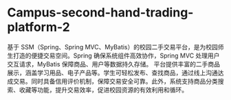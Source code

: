 # Campus-second-hand-trading-platform-2
基于 SSM（Spring、Spring MVC、MyBatis）的校园二手交易平台，是为校园师生打造的便捷交易空间。Spring 确保系统组件高效协作，Spring MVC 处理用户交互请求，MyBatis 保障商品、用户等数据持久存储。  平台提供丰富的二手商品展示，涵盖学习用品、电子产品等。学生可轻松发布、查找商品，通过线上沟通达成交易。同时具备信用评价机制，保障交易安全可靠。此外，系统支持商品分类搜索、收藏等功能，提升交易效率，促进校园资源的有效利用和循环。 
